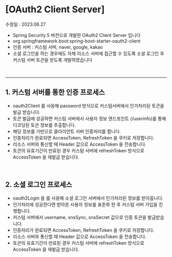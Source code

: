 # [OAuth2 Client Server]

수정일 : 2023.06.27

* Spring Security 5 버전으로 개발한 OAuth2 Client Server 입니다
* org.springframework.boot:spring-boot-starter-oauth2-client
* 인증 서버 : 커스텀 서버, naver, google, kakao
* 소셜 로그인을 하는 경우에도 자체 리소스 서버에 접근할 수 있도록 소셜 로그인 후 커스텀 서버 토큰을 받도록 개발하였습니다

<br/> 

--------------------------------

## 1. 커스텀 서버를 통한 인증 프로세스

- oauth2Client 를 사옹해 password 방식으로 커스텀서버에서 인가처리된 토큰을 발급 받습니다.
- 토큰 발급에 성공하면 커스텀 서버에서 사용자 정보 엔드포인트 (/userinfo)를 통해 디코딩된 토큰 정보를 추출합니다.
- 해당 정보를 기반으로 클라이언트 서버 인증처리를 합니다.
- 인증처리가 완료되면 AccessToken, RefreshToken 을 쿠키로 저장합니다.
- 리소스 서버와 통신할 때 Header 값으로 AccessToken 을 전송합니다.
- 토큰의 유효기간이 만료된 경우 커스텀 서버에 refreshToken 방식으로 AccessToken 을 재발급 받습니다.

<br>

## 2. 소셜 로그인 프로세스

- oauth2Login 을 를 사옹해 소셜 로그인 서버에서 인가처리된 정보를 받아옵니다.
- 인가처리에 성공한다면 받아온 사용자 정보를 표준화 한 후 커스텀 서버 가입을 진행합니다.
- 커스텀 서버에서 username, snsSync, snsSecret 값으로 인증 토큰을 발급받습니다.
- 인증처리가 완료되면 AccessToken, RefreshToken 을 쿠키로 저장합니다.
- 리소스 서버와 통신할 때 Header 값으로 AccessToken 을 전송합니다.
- 토큰의 유효기간이 만료된 경우 커스텀 서버에 refreshToken 방식으로 AccessToken 을 재발급 받습니다.

<br>